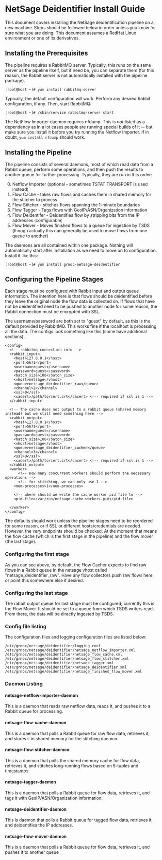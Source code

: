 # NetSage Deidentifier Install Guide

This document covers installing the NetSage deidentification pipeline on a new machine. Steps should be followed below in order unless you know for sure what you are doing. This document assumes a RedHat Linux environment or one of its derivatives.

## Installing the Prerequisites

The pipeline requires a RabbitMQ server. Typically, this runs on the same server as the pipeline itself, but if need be, you can separate them (for this reason, the Rabbit server is not automatically installed with the pipeline package).

```
[root@host ~]# yum install rabbitmq-server
````

Typically, the default configuration will work. Perform any desired Rabbit configuration, if any. Then, start RabbitMQ:

```
[root@host ~]# /sbin/service rabbitmq-server start
```

The NetFlow Importer daemon requires nfdump. This is *not* listed as a dependency as in a lot cases people are running special builds of it -- but make sure you install it before you try running the Netflow Importer. If in doubt, `yum install nfdump` should work.

## Installing the Pipeline

The pipeline consists of several daemons, most of which read data from a Rabbit queue, perform some operations, and then push the results to another queue for further processing. Typically, they are run in this order:

0. Netflow Importer (optional - sometimes TSTAT TRANSPORT is used instead)
1. Flow Cache - takes raw flows and caches them in shared memory for the stitcher to process
2. Flow Stitcher - stitches flows spanning the 1-minute boundaries
3. Flow Tagger - Tags flows with GeoIP/ASN/Organization information
4. Flow Deidentifer - Deidentifies flow by stripping bits from the IP addresses (configurable)
5. Flow Mover - Moves finished flows to a queue for ingestion by TSDS (though actually this can generally be used to move flows from one queue to another)

The daemons are all contained within one package. Nothing will automatically start after installation as we need to move on to configuration. Install it like this:

```
[root@host ~]# yum install grnoc-netsage-deidentifier
```

## Configuring the Pipeline Stages

Each stage must be configured with Rabbit input and output queue information. The intention here is that flows should be deidentified before they leave the original node the flow data is collected on. If flows that have not be deidentified need to be pushed to another node for some reason, the Rabbit connection must be encrypted with SSL.

The username/password are both set to "guest" by default, as this is the default provided by RabbitMQ. This works fine if the localhost is processing all the data. The configs look something like this (some have additional sections).

```
<config>
  <!-- rabbitmq connection info -->
  <rabbit_input>
    <host>127.0.0.1</host>
    <port>5671</port>
    <username>guest</username>
    <password>guest</password>
    <batch_size>100</batch_size>
    <vhost>netsage</vhost>
    <queue>netsage_deidentifier_raw</queue>
    <channel>2</channel>
    <ssl>0</ssl>
    <cacert>/path/to/cert.crt</cacert> <!-- required if ssl is 1 -->
  </rabbit_input>

  <!-- The cache does not output to a rabbit queue (shared memory instead) but we still need something here -->
  <rabbit_output>
    <host>127.0.0.1</host>
    <port>5671</port>
    <username>guest</username>
    <password>guest</password>
    <batch_size>100</batch_size>
    <vhost>netsage</vhost>
    <queue>netsage_deidentifier_cached</queue>
    <channel>3</channel>
    <ssl>0</ssl>
    <cacert>/path/to/cert.crt</cacert> <!-- required if ssl is 1 -->
  </rabbit_output>
  <worker>
      <!-- How many concurrent workers should perform the necessary operations -->
      <!-- for stitching, we can only use 1 -->
    <num-processes>1</num-processes>

    <!-- where should we write the cache worker pid file to -->
    <pid-file>/var/run/netsage-cache-workers.pid</pid-file>

  </worker>
</config>
```

The defaults should work unless the pipeline stages need to be reordered for some reason, or if SSL or different hosts/credentials are needed. However, the very endpoints should be checked. At the moment that means the flow cache (which is the first stage in the pipeline) and the flow mover (the last stage).

### Configuring the first stage

As you can see above, by default, the Flow Cacher expects to find raw flows in a Rabbit queue in the netsage vhost called "netsage_deidentifier_raw". Have any flow collectors push raw flows here, or point this somewhere else if desired.

### Configuring the last stage

The rabbit output queue for last stage must be configured; currently this is the Flow Mover. It should be set to a queue from which TSDS writers read. From there, the data will be directly ingested by TSDS.


### Config file listing

The configuration files and logging configuration files are listed below:

```
/etc/grnoc/netsage/deidentifier/logging.conf
/etc/grnoc/netsage/deidentifier/netsage_netflow_importer.xml
/etc/grnoc/netsage/deidentifier/netsage_flow_cache.xml
/etc/grnoc/netsage/deidentifier/netsage_flow_stitcher.xml
/etc/grnoc/netsage/deidentifier/netsage_tagger.xml
/etc/grnoc/netsage/deidentifier/netsage_deidentifier.xml
/etc/grnoc/netsage/deidentifier/netsage_finished_flow_mover.xml
```

### Daemon Listing

#### netsage-netflow-importer-daemon
This is a daemon that reads raw netflow data, reads it, and pushes it to a Rabbit queue for processing.

#### netsage-flow-cache-daemon
This is a daemon that polls a Rabbit queue for raw flow data, retrieves it, and stores it in shared memory for the stitching daemon.

#### netsage-flow-stitcher-daemon
This is a daemon that polls the shared memory cache for flow data, retrieves it, and stitches long-running flows based on 5-tuples and timestamps

#### netsage-tagger-daemon
This is a daemon that polls a Rabbit queue for flow data, retrieves it, and tags it with GeoIP/ASN/Organization information.

#### netsage-deidentifier-daemon

This is daemon that polls a Rabbit queue for tagged flow data, retrieves it, and deidentifies the IP addresses.

#### netsage-flow-mover-daemon
This is a daemon that polls a Rabbit queue for flow data, retrieves it, and pushes it to another queue 

